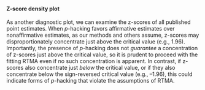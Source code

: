 #### Z-score density plot

As another diagnostic plot, we can examine the z-scores of all published point estimates. When _p_-hacking favors affirmative estimates over nonaffirmative estimates, as our methods and others assume, z-scores may disproportionately concentrate just above the critical value (e.g., 1.96). Importantly, the presence of _p_-hacking does not *guarantee* a concentration of z-scores just above the critical value, so it is prudent to proceed with the fitting RTMA even if no such concentration is apparent. In contrast, if z-scores also concentrate just *below* the critical value, or if they also concentrate below the sign-reversed critical value (e.g., –1.96), this could indicate forms of _p_-hacking that violate the assumptions of RTMA.

